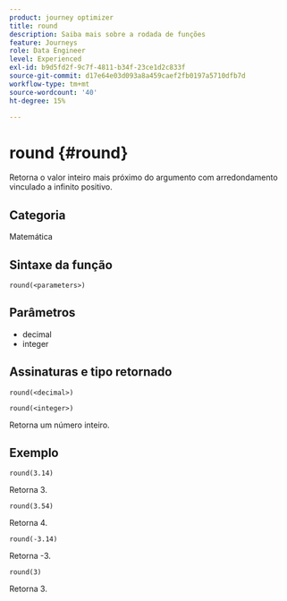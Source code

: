 ```yaml
---
product: journey optimizer
title: round
description: Saiba mais sobre a rodada de funções
feature: Journeys
role: Data Engineer
level: Experienced
exl-id: b9d5fd2f-9c7f-4811-b34f-23ce1d2c833f
source-git-commit: d17e64e03d093a8a459caef2fb0197a5710dfb7d
workflow-type: tm+mt
source-wordcount: '40'
ht-degree: 15%

---
```


# round {#round}

Retorna o valor inteiro mais próximo do argumento com arredondamento vinculado a infinito positivo.

## Categoria

Matemática

## Sintaxe da função

`round(<parameters>)`

## Parâmetros

* decimal
* integer

## Assinaturas e tipo retornado

`round(<decimal>)`

`round(<integer>)`

Retorna um número inteiro.

## Exemplo

`round(3.14)`

Retorna 3.

`round(3.54)`

Retorna 4.

`round(-3.14)`

Retorna -3.

`round(3)`

Retorna 3.
